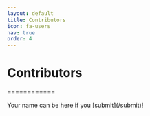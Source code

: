 ```yaml
---
layout: default
title: Contributors
icon: fa-users
nav: true
order: 4
---
```


Contributors
============
<p>============</p>
<p></p>
Your name can be here if you [submit](/submit)!